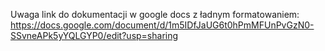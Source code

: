 Uwaga link do dokumentacji w google docs z ładnym formatowaniem: https://docs.google.com/document/d/1m5IDfJaUG6t0hPmMFUnPvGzN0-SSvneAPk5yYQLGYP0/edit?usp=sharing
